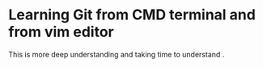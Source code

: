 # Learning Git from CMD terminal and from vim editor
This is more deep understanding and taking time to understand .
